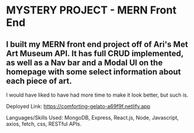 # MYSTERY PROJECT - MERN Front End

## I built my MERN front end project off of Ari's Met Art Museum API. It has full CRUD implemented, as well as a Nav bar and a Modal UI on the homepage with some select information about each piece of art.

I would have liked to have had more time to make it look better, but such is.

Deployed Link: https://comforting-gelato-a69f9f.netlify.app

Languages/Skills Used:
MongoDB, Express, React.js, Node, Javascript, axios, fetch, css, RESTful APIs.
